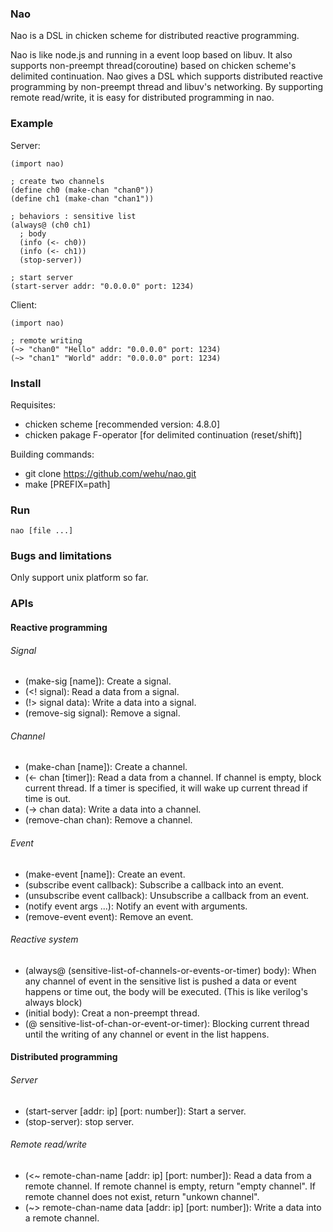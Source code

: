 ### Nao

Nao is a DSL in chicken scheme for distributed reactive programming.

Nao is like node.js and running in a event loop based on libuv. 
It also supports non-preempt thread(coroutine) based on chicken scheme's delimited continuation.
Nao gives a DSL which supports distributed reactive programming by non-preempt thread and libuv's networking.
By supporting remote read/write, it is easy for distributed programming in nao.

### Example

Server:

	(import nao)

	; create two channels
	(define ch0 (make-chan "chan0"))
	(define ch1 (make-chan "chan1"))

	; behaviors : sensitive list
	(always@ (ch0 ch1)
	  ; body
	  (info (<- ch0))
	  (info (<- ch1))
	  (stop-server))

	; start server
	(start-server addr: "0.0.0.0" port: 1234)

Client:

	(import nao)

	; remote writing
	(~> "chan0" "Hello" addr: "0.0.0.0" port: 1234)
	(~> "chan1" "World" addr: "0.0.0.0" port: 1234)

### Install

Requisites:

* chicken scheme [recommended version: 4.8.0]
* chicken pakage F-operator [for delimited continuation (reset/shift)]

Building commands:

* git clone https://github.com/wehu/nao.git
* make [PREFIX=path]

### Run

	nao [file ...]

### Bugs and limitations

Only support unix platform so far.

### APIs

#### Reactive programming

###### Signal

* (make-sig [name]): Create a signal.
* (<! signal): Read a data from a signal.
* (!> signal data): Write a data into a signal.
* (remove-sig signal): Remove a signal.

###### Channel

* (make-chan [name]): Create a channel.
* (<- chan [timer]): Read a data from a channel. If channel is empty, block current thread.
If a timer is specified, it will wake up current thread if time is out.
* (-> chan data): Write a data into a channel.
* (remove-chan chan): Remove a channel.

###### Event

* (make-event [name]): Create an event.
* (subscribe event callback): Subscribe a callback into an event.
* (unsubscribe event callback): Unsubscribe a callback from an event.
* (notify event args ...): Notify an event with arguments.
* (remove-event event): Remove an event.

###### Reactive system

* (always@ (sensitive-list-of-channels-or-events-or-timer) body): When any channel of event in the sensitive list is pushed a data or
event happens or time out, the body will be executed. (This is like verilog's always block)
* (initial body): Creat a non-preempt thread.
* (@ sensitive-list-of-chan-or-event-or-timer): Blocking current thread until the writing of any channel or event in the list happens.

#### Distributed programming

###### Server

* (start-server [addr: ip] [port: number]): Start a server.
* (stop-server): stop server.

###### Remote read/write

* (<~ remote-chan-name [addr: ip] [port: number]): Read a data from a remote channel. 
If remote channel is empty, return "empty channel". 
If remote channel does not exist, return "unkown channel".
* (~> remote-chan-name data [addr: ip] [port: number]): Write a data into a remote channel.


